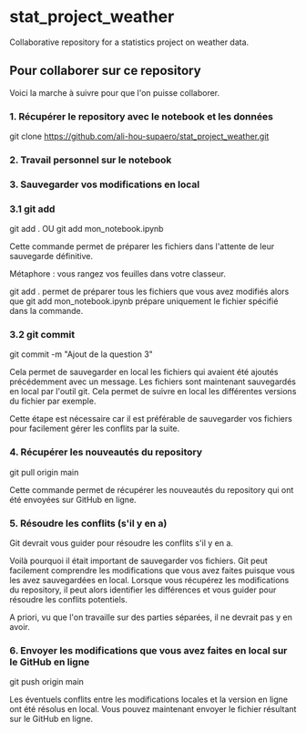 # stat_project_weather
Collaborative repository for a statistics project on weather data.

## Pour collaborer sur ce repository
Voici la marche à suivre pour que l'on puisse collaborer.

### 1. Récupérer le repository avec le notebook et les données
git clone https://github.com/ali-hou-supaero/stat_project_weather.git

### 2. Travail personnel sur le notebook

### 3. Sauvegarder vos modifications en local

### 3.1 git add
git add . OU git add mon_notebook.ipynb

Cette commande permet de préparer les fichiers dans l'attente de leur sauvegarde définitive. 

Métaphore : vous rangez vos feuilles dans votre classeur.

git add . permet de préparer tous les fichiers que vous avez modifiés alors que git add mon_notebook.ipynb prépare uniquement le fichier spécifié dans la commande.

### 3.2 git commit
git commit -m "Ajout de la question 3"

Cela permet de sauvegarder en local les fichiers qui avaient été ajoutés précédemment avec un message. Les fichiers sont maintenant sauvegardés en local par l'outil git. Cela permet de suivre en local les différentes versions du fichier par exemple.

Cette étape est nécessaire car il est préférable de sauvegarder vos fichiers pour facilement gérer les conflits par la suite.

### 4. Récupérer les nouveautés du repository
git pull origin main

Cette commande permet de récupérer les nouveautés du repository qui ont été envoyées sur GitHub en ligne.

### 5. Résoudre les conflits (s'il y en a)
Git devrait vous guider pour résoudre les conflits s'il y en a.

Voilà pourquoi il était important de sauvegarder vos fichiers. Git peut facilement comprendre les modifications que vous avez faites puisque vous les avez sauvegardées en local. Lorsque vous récupérez les modifications du repository, il peut alors identifier les différences et vous guider pour résoudre les conflits potentiels.

A priori, vu que l'on travaille sur des parties séparées, il ne devrait pas y en avoir.

### 6. Envoyer les modifications que vous avez faites en local sur le GitHub en ligne
git push origin main

Les éventuels conflits entre les modifications locales et la version en ligne ont été résolus en local. Vous pouvez maintenant envoyer le fichier résultant sur le GitHub en ligne.
